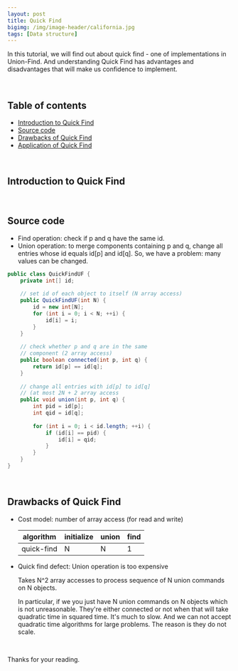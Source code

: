 ```yaml
---
layout: post
title: Quick Find
bigimg: /img/image-header/california.jpg
tags: [Data structure]
---
```


In this tutorial, we will find out about quick find - one of implementations in Union-Find. And understanding Quick Find has advantages and disadvantages that will make us confidence to implement.

<br>

## Table of contents
- [Introduction to Quick Find](#introduction-to-quick-find)
- [Source code](#source-code)
- [Drawbacks of Quick Find](#drawbacks-of-quick-find)
- [Application of Quick Find](#application-of-quick-find)

<br>

## Introduction to Quick Find





<br>

## Source code
- Find operation: check if p and q have the same id.
- Union operation: to merge components containing p and q, change all entries whose id equals id[p] and id[q]. So, we have a problem: many values can be changed.

```java
public class QuickFindUF {
    private int[] id;
    
    // set id of each object to itself (N array access)
    public QuickFindUF(int N) {
        id = new int[N];
        for (int i = 0; i < N; ++i) {
            id[i] = i;
        }
    }
    
    // check whether p and q are in the same
    // component (2 array access)
    public boolean connected(int p, int q) {
        return id[p] == id[q];
    }
    
    // change all entries with id[p] to id[q]
    // (at most 2N + 2 array access
    public void union(int p, int q) {
        int pid = id[p];
        int qid = id[q];
        
        for (int i = 0; i < id.length; ++i) {
            if (id[i] == pid) {
                id[i] = qid;
            }
        }
    }
}

```


<br>

## Drawbacks of Quick Find
- Cost model: number of array access (for read and write)

    |   algorithm    |  initialize  | union  |  find   |
    | -------------- | ------------ | ------ | ------- |
    | quick-find     | N            | N      | 1       |

- Quick find defect: Union operation is too expensive

    Takes N^2 array accesses to process sequence of N union commands on N objects.

    In particular, if we you just have N union commands on N objects which is not unreasonable. They're either connected or not when that will take quadratic time in squared time. It's much to slow. And we can not accept quadratic time algorithms for large problems. The reason is they do not scale.

<br>

Thanks for your reading.

